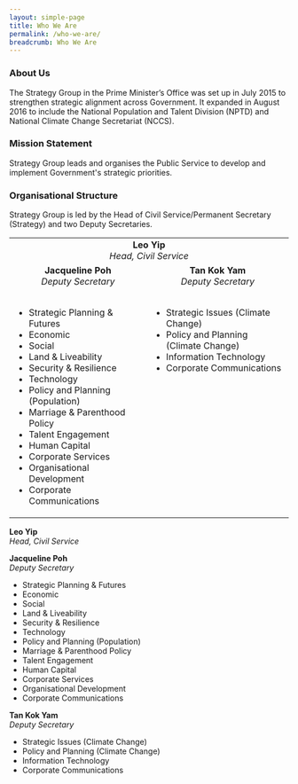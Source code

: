 ```yaml
---
layout: simple-page
title: Who We Are
permalink: /who-we-are/
breadcrumb: Who We Are
---
```


### **About Us**

The Strategy Group in the Prime Minister’s Office was set up in July 2015 to strengthen strategic alignment across Government. It expanded in August 2016 to include the National Population and Talent Division (NPTD) and National Climate Change Secretariat (NCCS).

### **Mission Statement**
Strategy Group leads and organises the Public Service to develop and implement Government's strategic priorities. 

### **Organisational Structure**
Strategy Group is led by the Head of Civil Service/Permanent Secretary (Strategy) and two Deputy Secretaries.

<table border="0" style="border-style: none;">
    <tbody>
        <tr>
            <td colspan="2" style="text-align: center; vertical-align: top;">
                <strong>Leo Yip</strong>
            <br />
                <em>Head, Civil Service</em>
            </td>
        </tr>
        <tr>
            <td style="text-align: center; vertical-align: top;">
                <strong>Jacqueline Poh</strong><br />
            <em>Deputy Secretary</em><br />
            <br />
            <ul>
                <li style="text-align: left;">Strategic Planning &amp; Futures</li>
                <li style="text-align: left;">Economic</li>
                <li style="text-align: left;">Social</li>
                <li style="text-align: left;">Land &amp; Liveability</li>
                <li style="text-align: left;">Security &amp; Resilience</li>
                <li style="text-align: left;">Technology</li>
                <li style="text-align: left;">Policy and Planning (Population)</li>
                <li style="text-align: left;">Marriage &amp; Parenthood Policy</li>
                <li style="text-align: left;">Talent Engagement</li>
                <li style="text-align: left;">Human Capital</li>
                <li style="text-align: left;">Corporate Services</li>
                <li style="text-align: left;">Organisational Development</li>
                <li style="text-align: left;">Corporate Communications</li>
            </ul>
            </td>
            <td style="text-align: center; vertical-align: top;">
                <strong>Tan Kok Yam</strong><br />
                <em>Deputy Secretary<br />
            </em>
            <br />
            <ul>
                <li style="text-align: left;">Strategic Issues (Climate Change)</li>
                <li style="text-align: left;">Policy and Planning&nbsp;<br />
                (Climate Change)</li>
                <li style="text-align: left;">Information Technology</li>
                <li style="text-align: left;">Corporate Communications</li>
            </ul>
            </td>
        </tr>
    </tbody>
</table>

**Leo Yip** <br />
*Head, Civil Service*

**Jacqueline Poh** <br />
*Deputy Secretary*

* Strategic Planning & Futures
* Economic
* Social
* Land & Liveability
* Security & Resilience
* Technology
* Policy and Planning (Population)
* Marriage & Parenthood Policy
* Talent Engagement
* Human Capital
* Corporate Services
* Organisational Development
* Corporate Communications

**Tan Kok Yam** <br />
*Deputy Secretary*

* Strategic Issues (Climate Change)
* Policy and Planning (Climate Change)
* Information Technology
* Corporate Communications
